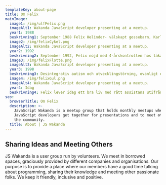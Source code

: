 ```yaml
---
templateKey: about-page
title: Om Felix
mainImage:
  image1: /img/ulfFelix.png
  imageAlt1: Wakanda JavaScript developer presenting at a meetup.
  year1: 1988
  beskrivning1: September 1988 Felix Helinder- välskapt gossebarn, Karlstad BB, tio fingrar,tio tår.
  image2: /img/felixCykel.png
  imageAlt2: Wakanda JavaScript developer presenting at a meetup.
  year2: 1992
  beskrivning2: September 1992, Felix nöjd med 4-årskontrollen hos läkaren u.a (utan anmärkning).
  image3: /img/felixFlotte.png
  imageAlt3: Wakanda JavaScript developer presenting at a meetup.
  year3: 1998
  beskrivning3: Desintegrativ autism och utvecklingstörning, ovanligt en till fyra av 115 till 120 tusen barn som föds per år.
  image4: /img/felixGul.png
  imageAlt4: Wakanda JavaScript developer presenting at a meetup.
  year4: Idag
  beskrivning4: Felix lever idag ett bra liv med rätt assistans utifrån sina behov.
seo:
  browserTitle: Om Felix
  description: >-
    JavaScript Wakanda is a meetup group that holds monthly meetups where
    JavaScript developers get together for presentations and to meet others in
    the community.
  title: About | JS Wakanda
---
```

## Sharing Ideas and Meeting Others

JS Wakanda is a user group run by volunteers. We meet in borrowed spaces, graciously provided by different companies and organisations. Our purpose is to provide a place where our members have a good time talking about programming, sharing their knowledge and meeting other passionate folks. We keep it friendly, inclusive and positive.